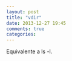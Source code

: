 ```yaml
---
layout: post
title: "vdir"
date: 2013-12-27 19:45
comments: true
categories: 
---
```

Equivalente a ls -l.

